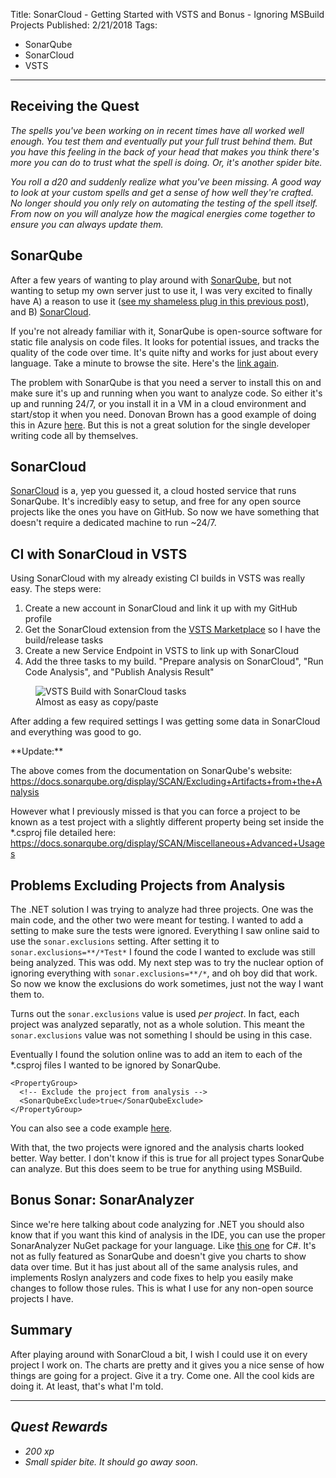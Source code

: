 Title: SonarCloud - Getting Started with VSTS and Bonus - Ignoring MSBuild Projects
Published: 2/21/2018
Tags: 
- SonarQube
- SonarCloud
- VSTS
---

## Receiving the Quest
*The spells you've been working on in recent times have all worked well enough. You test them and eventually put your full trust behind them. But you have this feeling in the back of your head that makes you think there's more you can do to trust what the spell is doing. Or, it's another spider bite.*

*You roll a d20 and suddenly realize what you've been missing. A good way to look at your custom spells and get a sense of how well they're crafted. No longer should you only rely on automating the testing of the spell itself. From now on you will analyze how the magical energies come together to ensure you can always update them.*

## SonarQube

After a few years of wanting to play around with [SonarQube](https://www.sonarqube.org/), but not wanting to setup my own server just to use it, I was very excited to finally have A) a reason to use it ([see my shameless plug in this previous post](https://developersidequests.com/posts/06-Continuously-Deploying-A-Nuget-Package)), and B) [SonarCloud](https://sonarcloud.io/).

If you're not already familiar with it, SonarQube is open-source software for static file analysis on code files. It looks for potential issues, and tracks the quality of the code over time. It's quite nifty and works for just about every language. Take a minute to browse the site. Here's the [link again](https://www.sonarqube.org/).

The problem with SonarQube is that you need a server to install this on and make sure it's up and running when you want to analyze code. So either it's up and running 24/7, or you install it in a VM in a cloud environment and start/stop it when you need. Donovan Brown has a good example of doing this in Azure [here](http://donovanbrown.com/post/how-to-setup-a-sonarqube-server-in-azure). But this is not a great solution for the single developer writing code all by themselves.

## SonarCloud

[SonarCloud](https://about.sonarcloud.io/) is a, yep you guessed it, a cloud hosted service that runs SonarQube. It's incredibly easy to setup, and free for any open source projects like the ones you have on GitHub. So now we have something that doesn't require a dedicated machine to run ~24/7.

## CI with SonarCloud in VSTS

Using SonarCloud with my already existing CI builds in VSTS was really easy. The steps were:

1. Create a new account in SonarCloud and link it up with my GitHub profile
1. Get the SonarCloud extension from the [VSTS Marketplace](https://marketplace.visualstudio.com/items?itemName=SonarSource.sonarcloud) so I have the build/release tasks
1. Create a new Service Endpoint in VSTS to link up with SonarCloud
1. Add the three tasks to my build. "Prepare analysis on SonarCloud", "Run Code Analysis", and "Publish Analysis Result"

<figure>
  <img src="__StorageSiteUrl__Assets/Images/BlogPostImages/07/Sonar Cloud Build Tasks.png" alt="VSTS Build with SonarCloud tasks" class="img-fluid">
  <figcaption>Almost as easy as copy/paste</figcaption>
</figure>

After adding a few required settings I was getting some data in SonarCloud and everything was good to go.

<div class="alert alert-info">
  <p>**Update:**

The above comes from the documentation on SonarQube's website: https://docs.sonarqube.org/display/SCAN/Excluding+Artifacts+from+the+Analysis 

However what I previously missed is that you can force a project to be known as a test project with a slightly different property being set inside the *.csproj file detailed here: https://docs.sonarqube.org/display/SCAN/Miscellaneous+Advanced+Usages</p>
</div>

## Problems Excluding Projects from Analysis

The .NET solution I was trying to analyze had three projects. One was the main code, and the other two were meant for testing. I wanted to add a setting to make sure the tests were ignored. Everything I saw online said to use the `sonar.exclusions` setting. After setting it to `sonar.exclusions=**/*Test*` I found the code I wanted to exclude was still being analyzed. This was odd. My next step was to try the nuclear option of ignoring everything with `sonar.exclusions=**/*`, and oh boy did that work. So now we know the exclusions do work sometimes, just not the way I want them to.

Turns out the `sonar.exclusions` value is used *per project*. In fact, each project was analyzed separatly, not as a whole solution. This meant the `sonar.exclusions` value was not something I should be using in this case.

Eventually I found the solution online was to add an item to each of the *.csproj files I wanted to be ignored by SonarQube. 

```
<PropertyGroup>
  <!-- Exclude the project from analysis -->
  <SonarQubeExclude>true</SonarQubeExclude>
</PropertyGroup>
```
You can also see a code example [here](https://github.com/ProgrammerAl/CommandComplete/blob/master/CommandComplete/CommandComplete.UnitTests/CommandComplete.UnitTests.csproj).

With that, the two projects were ignored and the analysis charts looked better. Way better. I don't know if this is true for all project types SonarQube can analyze. But this does seem to be true for anything using MSBuild. 

## Bonus Sonar: SonarAnalyzer

Since we're here talking about code analyzing for .NET you should also know that if you want this kind of analysis in the IDE, you can use the proper SonarAnalyzer NuGet package for your language. Like [this one](https://www.nuget.org/packages/SonarAnalyzer.CSharp/) for C#. It's not as fully featured as SonarQube and doesn't give you charts to show data over time. But it has just about all of the same analysis rules, and implements Roslyn analyzers and code fixes to help you easily make changes to follow those rules. This is what I use for any non-open source projects I have.

## Summary

After playing around with SonarCloud a bit, I wish I could use it on every project I work on. The charts are pretty and it gives you a nice sense of how things are going for a project. Give it a try. Come one. All the cool kids are doing it. At least, that's what I'm told.

---

## *Quest Rewards*
- *200 xp*
- *Small spider bite. It should go away soon.*

